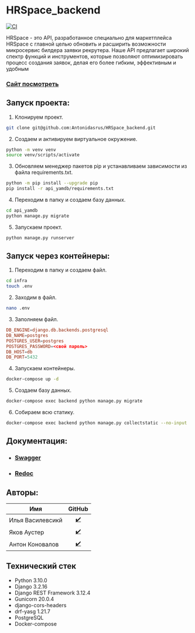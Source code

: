 # HRSpace_backend

[![CI](https://github.com/find-y/HRSpace_backend/actions/workflows/hrspace_workflow.yml/badge.svg?branch=feature/deploy)](https://github.com/find-y/HRSpace_backend/actions/workflows/hrspace_workflow.yml)

HRSpace - это API, разработанное специально для маркетплейса HRSpace с главной целью обновить и расширить возможности микросервис билдера заявки рекрутера. Наше API предлагает широкий спектр функций и инструментов, которые позволяют оптимизировать процесс создания заявок, делая его более гибким, эффективным и удобным

### [Сайт посмотреть](https://51.250.27.201/)

## Запуск проекта:
1. Клонируем проект.
```bash
git clone git@github.com:Antonidasrus/HRSpace_backend.git
```
2. Создаем и активируем виртуальное окружение. 
```bash
python -m venv venv
source venv/scripts/activate
```
3. Обновляем менеджер пакетов pip и устанавливаем зависимости из файла requirements.txt.
```bash
python -m pip install --upgrade pip
pip install -r api_yamdb/requirements.txt
```
4. Переходим в папку и создаем базу данных. 
```bash
cd api_yamdb
python manage.py migrate 
```
5. Запускаем проект.
```bash
python manage.py runserver 
```

## Запуск через контейнеры:
1. Переходим в папку и создаем файл.
```bash
cd infra
touch .env
```
2. Заходим в файл.
```bash
nano .env
```
3. Заполняем файл.
```conf
DB_ENGINE=django.db.backends.postgresql
DB_NAME=postgres
POSTGRES_USER=postgres
POSTGRES_PASSWORD=<свой пароль>
DB_HOST=db
DB_PORT=5432
```
4. Запускаем контейнеры.
```bash
docker-compose up -d
```
5. Создаем базу данных.
```bash
docker-compose exec backend python manage.py migrate
```
6. Собираем всю статику.
```bash
docker-compose exec backend python manage.py collectstatic --no-input
```

## Документация:
- ### [Swagger](https://51.250.27.201/api/v1/docs/Swagger)
- ### [Redoc](https://51.250.27.201/api/v1/docs/Redoc)

## Авторы:
| Имя | GitHub |
| - | :-: |
| Илья Василевсикй | <a href="https://github.com/IlyaVasilevsky47" target="_blank"> :heavy_check_mark:</a> |
| Яков Аустер | <a href="https://github.com/find-y" target="_blank"> :heavy_check_mark:</a> |
| Антон Коновалов | <a href="https://github.com/Antonidasrus" target="_blank"> :heavy_check_mark:</a> |

## Технический стек
- Python 3.10.0
- Django 3.2.16
- Django REST Framework 3.12.4
- Gunicorn 20.0.4
- django-cors-headers
- drf-yasg 1.21.7
- PostgreSQL
- Docker-compose

